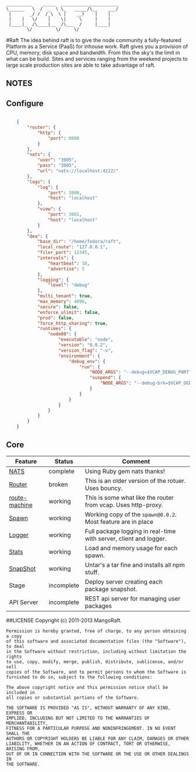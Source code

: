 	__________    _____  ______________________
	\______   \  /  _  \ \_   _____/\__    ___/
	 |       _/ /  /_\  \ |    __)    |    |   
	 |    |   \/    |    \|     \     |    |   
	 |____|_  /\____|__  /\___  /     |____|   
	        \/         \/     \/               
	


#Raft
The idea behind raft is to give the node community a fully-featured Platform as a Service (PaaS) for inhouse work. 
Raft gives you a provision of CPU, memory, disk space and bandwidth. From this the sky's the limit in what can be build. 
Sites and services ranging from the weekend projects to large scale production sites are able to take advantage of raft. 


## NOTES

## Configure

```json

	{
		"router": {
			"http": {
				"port": 8000
			}
		},
		"nats": {
			"user": "3005",
			"pass": "3005",
			"url": "nats://localhost:4222/"
		},
		"logs": {
			"log": {
				"port": 3000,
				"host": "localhost"
			},
			"view": {
				"port": 3001,
				"host": "localhost"
			}
		},
		"dea": {
			"base_dir": "/home/fedora/raft",
			"local_route": "127.0.0.1",
			"filer_port": 12345,
			"intervals": {
				"heartbeat": 10,
				"advertise": 5
			},
			"logging": {
				"level": "debug"
			},
			"multi_tenant": true,
			"max_memory": 4096,
			"secure": false,
			"enforce_ulimit": false,
			"prod": false,
			"force_http_sharing": true,
			"runtimes": {
				"node08": {
					"executable": "node",
					"version": "0.8.2",
					"version_flag": "-v",
					"environment": {
						"debug_env": {
							"run": {
								"NODE_ARGS": "--debug=$VCAP_DEBUG_PORT",
								"suspend": {
									"NODE_ARGS": "--debug-brk=$VCAP_DEBUG_PORT"
								}
							}
						}
					}
				}
			}
		}
	}
```


## Core

| Feature  | Status | Comment |
| ------------- | ------------- | ------------- |
| [NATS](https://github.com/MangoRaft/Nats)   | complete    | Using Ruby gem nats thanks!    |
| [Router](https://github.com/MangoRaft/Router)    | broken    | This is an older version of the rotuer. Uses bouncy.    |
| [route-machine](https://github.com/MangoRaft/route-machine)    | working    | This is some what like the router from vcap. Uses http-proxy.    |
| [Spawn](https://github.com/MangoRaft/Spawn)    | working    | Working copy of the `spawn@0.0.2`. Most feature are in place    |
| [Logger](https://github.com/MangoRaft/Logger)    | working    | Full package logging in real-time with server, client and logger.    |
| [Stats](https://github.com/MangoRaft/Spawn-Stats)    | working    | Load and memory usage for each spawn.    |
| [SnapShot](https://github.com/MangoRaft/SnapShot)    | working    | Untar's a tar fine and installs all npm stuff.    |
| Stage    | incomplete    | Deploy server creating each package snapshot.    |
| API Server    | incomplete    | REST api server for managing user packages    |



##LICENSE
	Copyright (c) 2011-2013 MangoRaft.
	
	Permission is hereby granted, free of charge, to any person obtaining a copy
	of this software and associated documentation files (the "Software"), to deal
	in the Software without restriction, including without limitation the rights
	to use, copy, modify, merge, publish, distribute, sublicense, and/or sell
	copies of the Software, and to permit persons to whom the Software is
	furnished to do so, subject to the following conditions:
	
	The above copyright notice and this permission notice shall be included in
	all copies or substantial portions of the Software.
	
	THE SOFTWARE IS PROVIDED "AS IS", WITHOUT WARRANTY OF ANY KIND, EXPRESS OR
	IMPLIED, INCLUDING BUT NOT LIMITED TO THE WARRANTIES OF MERCHANTABILITY,
	FITNESS FOR A PARTICULAR PURPOSE AND NONINFRINGEMENT. IN NO EVENT SHALL THE
	AUTHORS OR COPYRIGHT HOLDERS BE LIABLE FOR ANY CLAIM, DAMAGES OR OTHER
	LIABILITY, WHETHER IN AN ACTION OF CONTRACT, TORT OR OTHERWISE, ARISING FROM,
	OUT OF OR IN CONNECTION WITH THE SOFTWARE OR THE USE OR OTHER DEALINGS IN
	THE SOFTWARE.
